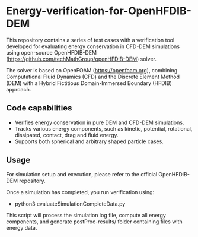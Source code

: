# Energy-verification-for-OpenHFDIB-DEM

This repository contains a series of test cases with a verification tool developed for evaluating energy conservation in CFD-DEM simulations using open-source OpenHFDIB-DEM (https://github.com/techMathGroup/openHFDIB-DEM) solver.

The solver is based on OpenFOAM (https://openfoam.org), combining Computational Fluid Dynamics (CFD) and the Discrete Element Method (DEM) with a Hybrid Fictitious Domain-Immersed Boundary (HFDIB) approach.

Code capabilities
-----------------
* Verifies energy conservation in pure DEM and CFD-DEM simulations.
* Tracks various energy components, such as kinetic, potential, rotational, dissipated, contact, drag and fluid energy. 
* Supports both spherical and arbitrary shaped particle cases.

Usage
-----------------
For simulation setup and execution, please refer to the official OpenHFDIB-DEM repository.

Once a simulation has completed, you run verification using:

* python3 evaluateSimulationCompleteData.py

This script will process the simulation log file, compute all energy components, and generate postProc-results/ folder containing files with energy data. 
